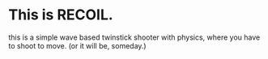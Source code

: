 # This is RECOIL.
this is a simple wave based twinstick shooter with physics, where you have to shoot to move. (or it will be, someday.)
